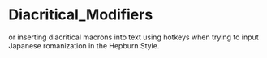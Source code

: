 # Diacritical_Modifiers
or inserting diacritical macrons into text using hotkeys when trying to input Japanese romanization in the Hepburn Style.
